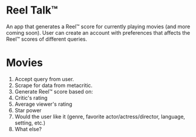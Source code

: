 # Reel Talk&trade;
An app that generates a Reel&trade; score for currently playing movies (and more coming soon). User can create an account with preferences that affects the Reel&trade; scores of different queries.

# Movies
1. Accept query from user.
2. Scrape for data from metacritic.
3. Generate Reel&trade; score based on:
  1. Critic's rating
  2. Average viewer's rating
  3. Star power
  4. Would the user like it (genre, favorite actor/actress/director, language, setting, etc.)
4. What else?
